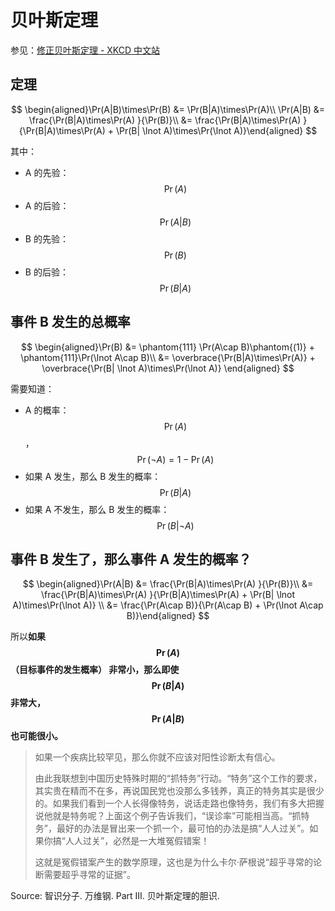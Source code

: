 # 贝叶斯定理

参见：[修正贝叶斯定理 - XKCD 中文站](https://xkcd.in/comic?lg=cn&id=2059)

## 定理

$$
\begin{aligned}\Pr(A|B)\times\Pr(B) &= \Pr(B|A)\times\Pr(A)\\
\Pr(A|B) &= \frac{\Pr(B|A)\times\Pr(A) }{\Pr(B)}\\
&= \frac{\Pr(B|A)\times\Pr(A) }{\Pr(B|A)\times\Pr(A) + \Pr(B| \lnot A)\times\Pr(\lnot A)}\end{aligned}
$$

其中：

- A 的先验：$$\Pr(A)$$
- A 的后验：$$\Pr(A|B)$$
- B 的先验：$$\Pr(B)$$
- B 的后验：$$\Pr(B|A)$$

## 事件 B 发生的总概率

$$
\begin{aligned}\Pr(B) &= \phantom{111} \Pr(A\cap B)\phantom{(1)} + \phantom{111}\Pr(\lnot A\cap B)\\
&= \overbrace{\Pr(B|A)\times\Pr(A)} + \overbrace{\Pr(B| \lnot A)\times\Pr(\lnot A)} \end{aligned}
$$

需要知道：

- A 的概率：$$\Pr(A)$$，$$\Pr(\lnot A)=1-\Pr(A)$$
- 如果 A 发生，那么 B 发生的概率：$$\Pr(B|A)$$
- 如果 A 不发生，那么 B 发生的概率：$$\Pr(B|\lnot A)$$

## 事件 B 发生了，那么事件 A 发生的概率？

$$
\begin{aligned}\Pr(A|B) &= \frac{\Pr(B|A)\times\Pr(A) }{\Pr(B)}\\
&= \frac{\Pr(B|A)\times\Pr(A) }{\Pr(B|A)\times\Pr(A) + \Pr(B| \lnot A)\times\Pr(\lnot A)} \\
&= \frac{\Pr(A\cap B)}{\Pr(A\cap B) + \Pr(\lnot A\cap B)}\end{aligned}
$$

所以**如果 $$\Pr(A)$$ （目标事件的发生概率） 非常小，那么即使 $$\Pr(B|A)$$ 非常大，$$\Pr(A|B)$$ 也可能很小。**

> 如果一个疾病比较罕见，那么你就不应该对阳性诊断太有信心。
> 
> 由此我联想到中国历史特殊时期的“抓特务”行动。“特务”这个工作的要求，其实贵在精而不在多，再说国民党也没那么多钱养，真正的特务其实是很少的。如果我们看到一个人长得像特务，说话走路也像特务，我们有多大把握说他就是特务呢？上面这个例子告诉我们，“误诊率”可能相当高。“抓特务”，最好的办法是冒出来一个抓一个，最可怕的办法是搞“人人过关”。如果你搞“人人过关”，必然是一大堆冤假错案！
>
>这就是冤假错案产生的数学原理，这也是为什么卡尔·萨根说“超乎寻常的论断需要超乎寻常的证据”。

Source: 智识分子. 万维钢. Part III. 贝叶斯定理的胆识.
